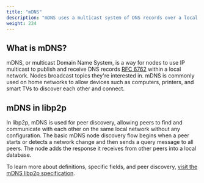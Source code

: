 ```yaml
---
title: "mDNS"
description: "mDNS uses a multicast system of DNS records over a local network to enable peer discovery."
weight: 224
---
```


## What is mDNS?

mDNS, or multicast Domain Name System, is a way for nodes to use IP multicast to
publish and receive DNS records [RFC
6762](https://www.rfc-editor.org/rfc/rfc6762) within a local network. Nodes
broadcast topics they're interested in. mDNS is commonly used on home networks
to allow devices such as computers, printers, and smart TVs to discover each
other and connect.

## mDNS in libp2p

In libp2p, mDNS is used for peer discovery, allowing peers to find and
communicate with each other on the same local network without any configuration.
The basic mDNS node discovery flow begins when a peer starts or detects a
network change and then sends a query message to all peers. The node adds the
response it receives from other peers into a local database.

To learn more about
definitions, specific fields, and peer discovery, [visit the mDNS libp2p
specification](https://github.com/libp2p/specs/blob/master/discovery/mdns.md).
<!-- ADD DIAGRAM -->
